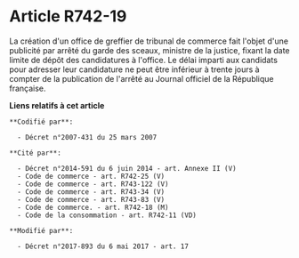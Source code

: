 # Article R742-19

La création d'un office de greffier de tribunal de commerce fait l'objet d'une publicité par arrêté du garde des sceaux,
ministre de la justice, fixant la date limite de dépôt des candidatures à l'office. Le délai imparti aux candidats pour
adresser leur candidature ne peut être inférieur à trente jours à compter de la publication de l'arrêté au Journal officiel
de la République française.

**Liens relatifs à cet article**

	**Codifié par**:

	  - Décret n°2007-431 du 25 mars 2007

	**Cité par**:

	  - Décret n°2014-591 du 6 juin 2014 - art. Annexe II (V)
	  - Code de commerce - art. R742-25 (V)
	  - Code de commerce - art. R743-122 (V)
	  - Code de commerce - art. R743-34 (V)
	  - Code de commerce - art. R743-83 (V)
	  - Code de commerce. - art. R742-18 (M)
	  - Code de la consommation - art. R742-11 (VD)

	**Modifié par**:

	  - Décret n°2017-893 du 6 mai 2017 - art. 17
